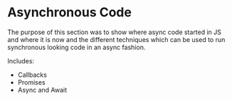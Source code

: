 # Asynchronous Code
The purpose of this section was to show where async code started in JS and where it is now and the different techniques which can be used to run synchronous looking code in an async fashion.

Includes:
* Callbacks
* Promises
* Async and Await